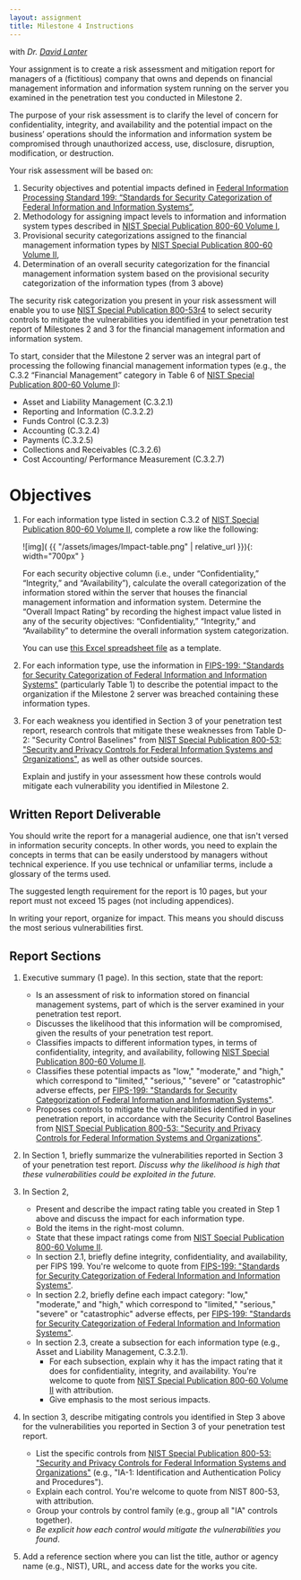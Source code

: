 ```yaml
---
layout: assignment
title: Milestone 4 Instructions
---
```


with *Dr.* [*David Lanter*](https://community.mis.temple.edu/dlanter/)

Your assignment is to create a risk assessment and mitigation report for managers of a (fictitious) company that owns and depends on financial management information and information system running on the server you examined in the penetration test you conducted in Milestone 2.

The purpose of your risk assessment is to clarify the level of concern for confidentiality, integrity, and availability and the potential impact on the business’ operations should the information and information system be compromised through unauthorized access, use, disclosure, disruption, modification, or destruction.

Your risk assessment will be based on: 
1.	Security objectives and potential impacts defined in [Federal Information Processing Standard 199: “Standards for Security Categorization of Federal Information and Information Systems”](https://nvlpubs.nist.gov/nistpubs/FIPS/NIST.FIPS.199.pdf), 
2.	Methodology for assigning impact levels to information and information system types described in [NIST Special Publication 800-60 Volume I](https://nvlpubs.nist.gov/nistpubs/Legacy/SP/nistspecialpublication800-60v1r1.pdf), 
3.	Provisional security categorizations assigned to the financial management information types by [NIST Special Publication 800-60 Volume II](https://nvlpubs.nist.gov/nistpubs/Legacy/SP/nistspecialpublication800-60v2r1.pdf), 
4.	Determination of an overall security categorization for the financial management information system based on the provisional security categorization of the information types (from 3 above)

The security risk categorization you present in your risk assessment will enable you to use [NIST Special Publication 800-53r4](https://nvlpubs.nist.gov/nistpubs/SpecialPublications/NIST.SP.800-53r4.pdf) to select security controls to mitigate the vulnerabilities you identified in your penetration test report of Milestones 2 and 3 for the financial management information and information system. 

To start, consider that the Milestone 2 server was an integral part of processing the following financial management information types (e.g., the C.3.2 “Financial Management” category in Table 6 of [NIST Special Publication 800-60 Volume I](https://nvlpubs.nist.gov/nistpubs/Legacy/SP/nistspecialpublication800-60v1r1.pdf)):

* Asset and Liability Management (C.3.2.1)
* Reporting and Information (C.3.2.2)
* Funds Control (C.3.2.3)
* Accounting (C.3.2.4)
* Payments (C.3.2.5)
* Collections and Receivables (C.3.2.6)
* Cost Accounting/ Performance Measurement (C.3.2.7)

# Objectives 

1. For each information type listed in section C.3.2 of [NIST Special Publication 800-60 Volume II](https://nvlpubs.nist.gov/nistpubs/Legacy/SP/nistspecialpublication800-60v2r1.pdf), complete a row like the following: 

    ![img]( {{ "/assets/images/Impact-table.png" | relative_url }}){: width="700px" }
    
    For each security objective column (i.e., under “Confidentiality,” “Integrity,” and “Availability”), calculate the overall categorization of the information stored within the server that houses the financial management information and information system. Determine the “Overall Impact Rating” by recording the highest impact value listed in any of the security objectives: “Confidentiality,” “Integrity,” and “Availability” to determine the overall information system categorization.
    
    You can use [this Excel spreadsheet file](/security-assignments/assets/files/Risk_assessment_table.xlsx) as a template.

2. For each information type, use the information in [FIPS-199: "Standards for Security Categorization of Federal Information and Information Systems"](https://nvlpubs.nist.gov/nistpubs/FIPS/NIST.FIPS.199.pdf) (particularly Table 1) to describe the potential impact to the organization if the Milestone 2 server was breached containing these information types.

3. For each weakness you identified in Section 3 of your penetration test report, research controls that mitigate these weaknesses from Table D-2: "Security Control Baselines" from [NIST Special Publication 800-53: "Security and Privacy Controls for Federal Information Systems and Organizations"](https://nvlpubs.nist.gov/nistpubs/SpecialPublications/NIST.SP.800-53r4.pdf), as well as other outside sources.

    Explain and justify in your assessment how these controls would mitigate each vulnerability you identified in Milestone 2.

## Written Report Deliverable

You should write the report for a managerial audience, one that isn't
versed in information security concepts. In other words, you need to
explain the concepts in terms that can be easily understood by managers
without technical experience. If you use technical or unfamiliar terms,
include a glossary of the terms used.

The suggested length requirement for the report is 10 pages, but your report must not exceed 15 pages (not including appendices).

In writing your report, organize for impact. This means you should
discuss the most serious vulnerabilities first. 

## Report Sections

1. Executive summary (1 page). In this section, state that the report:
    * Is an assessment of risk to information stored on financial management systems, part of which is the server examined in your penetration test report.
    * Discusses the likelihood that this information will be compromised, given the results of your penetration test report.
    * Classifies impacts to different information types, in terms of confidentiality, integrity, and availability, following [NIST Special Publication 800-60 Volume II](https://nvlpubs.nist.gov/nistpubs/Legacy/SP/nistspecialpublication800-60v2r1.pdf).
    * Classifies these potential impacts as "low," "moderate," and "high," which correspond to "limited," "serious," "severe" or "catastrophic" adverse effects, per [FIPS-199: "Standards for Security Categorization of Federal Information and Information Systems"](https://nvlpubs.nist.gov/nistpubs/FIPS/NIST.FIPS.199.pdf).
    *  Proposes controls to mitigate the vulnerabilities identified in your penetration report, in accordance with the Security Control Baselines from [NIST Special Publication 800-53: "Security and Privacy Controls for Federal Information Systems and Organizations"](https://nvlpubs.nist.gov/nistpubs/SpecialPublications/NIST.SP.800-53r4.pdf).


2. In Section 1, briefly summarize the vulnerabilities reported in Section 3 of your penetration test report. *Discuss why the likelihood is high that these vulnerabilities could be exploited in the future.*
3. In Section 2, 
    * Present and describe the impact rating table you created in Step 1 above and discuss the impact for each information type. 
    * Bold the items in the right-most column.
    * State that these impact ratings come from [NIST Special Publication 800-60 Volume II](https://nvlpubs.nist.gov/nistpubs/Legacy/SP/nistspecialpublication800-60v2r1.pdf).
    * In section 2.1, briefly define integrity, confidentiality, and availability, per FIPS 199. You're welcome to quote from [FIPS-199: "Standards for Security Categorization of Federal Information and Information Systems"](https://nvlpubs.nist.gov/nistpubs/FIPS/NIST.FIPS.199.pdf).
    * In section 2.2, briefly define each impact category: "low," "moderate," and "high," which correspond to "limited," "serious," "severe" or "catastrophic" adverse effects, per [FIPS-199: "Standards for Security Categorization of Federal Information and Information Systems"](https://nvlpubs.nist.gov/nistpubs/FIPS/NIST.FIPS.199.pdf).
    * In section 2.3, create a subsection for each information type (e.g., Asset and Liability Management, C.3.2.1).
        * For each subsection, explain why it has the impact rating that it does for confidentiality, integrity, and availability. You're welcome to quote from [NIST Special Publication 800-60 Volume II](https://nvlpubs.nist.gov/nistpubs/Legacy/SP/nistspecialpublication800-60v2r1.pdf) with attribution. 
        * Give emphasis to the most serious impacts.

4. In section 3, describe mitigating controls you identified in Step 3 above for the vulnerabilities you reported in Section 3 of your penetration test report.
    * List the specific controls from [NIST Special Publication 800-53: "Security and Privacy Controls for Federal Information Systems and Organizations"](https://nvlpubs.nist.gov/nistpubs/SpecialPublications/NIST.SP.800-53r4.pdf) (e.g., "IA-1: Identification and Authentication Policy and Procedures").
    * Explain each control. You're welcome to quote from NIST 800-53, with attribution.
    * Group your controls by control family (e.g., group all "IA" controls together).
    * *Be explicit how each control would mitigate the vulnerabilities you found*.
    
5. Add a reference section where you can list the title, author or agency name (e.g., NIST), URL, and access date for the works you cite.




